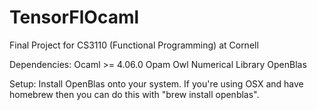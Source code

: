 # TensorFlOcaml

Final Project for CS3110 (Functional Programming) at Cornell

Dependencies:
Ocaml >= 4.06.0
Opam 
Owl Numerical Library
OpenBlas

Setup:
Install OpenBlas onto your system. If you're using OSX and have homebrew then you can do this with "brew install openblas".